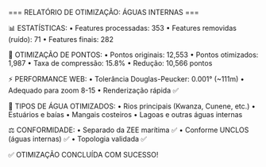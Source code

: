 
=== RELATÓRIO DE OTIMIZAÇÃO: ÁGUAS INTERNAS ===

📊 ESTATÍSTICAS:
   • Features processadas: 353
   • Features removidas (ruído): 71
   • Features finais: 282

🔄 OTIMIZAÇÃO DE PONTOS:
   • Pontos originais: 12,553
   • Pontos otimizados: 1,987
   • Taxa de compressão: 15.8%
   • Redução: 10,566 pontos

⚡ PERFORMANCE WEB:
   • Tolerância Douglas-Peucker: 0.001° (~111m)
   • Adequado para zoom 8-15
   • Renderização rápida ✅

🌊 TIPOS DE ÁGUA OTIMIZADOS:
   • Rios principais (Kwanza, Cunene, etc.)
   • Estuários e baías
   • Mangais costeiros
   • Lagoas e outras águas internas

⚖️ CONFORMIDADE:
   • Separado da ZEE marítima ✅
   • Conforme UNCLOS (águas internas) ✅
   • Topologia validada ✅

✅ OTIMIZAÇÃO CONCLUÍDA COM SUCESSO!
